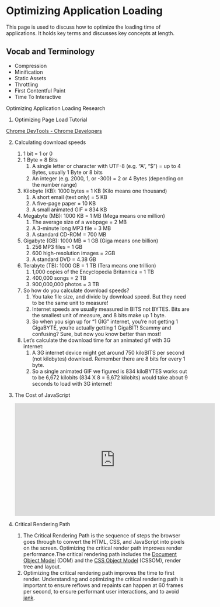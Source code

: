 # Optimizing Application Loading

This page is used to discuss how to optimize the loading time of applications. It holds key terms and discusses key concepts at length.

## Vocab and Terminology

- Compression
- Minification
- Static Assets
- Throttling
- First Contentful Paint
- Time To Interactive

Optimizing Application Loading Research

1. Optimizing Page Load Tutorial

[Chrome DevTools - Chrome Developers](https://developers.google.com/web/tools/chrome-devtools/speed/get-started#top_of_page)

2. Calculating download speeds
    1. 1 bit = 1 or 0
    2. 1 Byte = 8 Bits
        1. A single letter or character with UTF-8 (e.g. “A”, “$”) = up to 4 Bytes, usually 1 Byte or 8 bits
        2. An integer (e.g. 2000, 1, or -300) = 2 or 4 Bytes (depending on the number range)
    3. Kilobyte (KB): 1000 bytes = 1 KB (Kilo means one thousand)
        1. A short email (text only) = 5 KB
        2. A five-page paper = 10 KB
        3. A small animated GIF = 834 KB
    4. Megabyte (MB): 1000 KB = 1 MB (Mega means one million)
        1. The average size of a webpage = 2 MB
        2. A 3-minute long MP3 file = 3 MB
        3. A standard CD-ROM = 700 MB
    5. Gigabyte (GB): 1000 MB = 1 GB (Giga means one billion)
        1. 256 MP3 files = 1 GB
        2. 600 high-resolution images = 2GB
        3. A standard DVD = 4.38 GB
    6. Terabyte (TB): 1000 GB = 1 TB (Tera means one trillion)
        1. 1,000 copies of the Encyclopedia Britannica = 1 TB
        2. 400,000 songs = 2 TB
        3. 900,000,000 photos = 3 TB
    7. So how do you calculate download speeds?
        1. You take file size, and divide by download speed. But they need to be the same unit to measure!
        2. Internet speeds are usually measured in BITS not BYTES. Bits are the smallest unit of measure, and 8 bits make up 1 byte.
        3. So when you sign up for “1 GIG” internet, you’re not getting 1 GigaBYTE, you’re actually getting 1 GigaBIT! Scammy and confusing? Sure, but now you know better than most!
    8. Let’s calculate the download time for an animated gif with 3G internet:
        1. A 3G internet device might get around 750 kiloBITS per second (not kilobytes) download. Remember there are 8 bits for every 1 byte.
        2. So a single animated GIF we figured is 834 kiloBYTES works out to be 6,672 kilobits (834 X 8 = 6,672 kilobits) would take about 9 seconds to load with 3G internet!
3. The Cost of JavaScript 

    <iframe width="548" height="308" src="https://www.youtube.com/embed/63I-mEuSvGA" title="The Cost Of JavaScript - Addy Osmani - Fluent 2018" frameborder="0" allow="accelerometer; autoplay; clipboard-write; encrypted-media; gyroscope; picture-in-picture; web-share" allowfullscreen></iframe>

4. Critical Rendering Path
    1. The Critical Rendering Path is the sequence of steps the browser goes through to convert the HTML, CSS, and JavaScript into pixels on the screen. Optimizing the critical render path improves render performance.The critical rendering path includes the [Document Object Model](https://developer.mozilla.org/en-US/docs/Web/API/Document_Object_Model) (DOM) and the [CSS Object Model](https://developer.mozilla.org/en-US/docs/Web/API/CSS_Object_Model) (CSSOM), render tree and layout.
    2. Optimizing the critical rendering path improves the time to first render. Understanding and optimizing the critical rendering path is important to ensure reflows and repaints can happen at 60 frames per second, to ensure performant user interactions, and to avoid [jank](https://developer.mozilla.org/en-US/docs/Glossary/Jank).